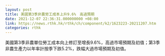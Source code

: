 ```yaml
---
layout: post
title: 美國第3季非農勞工成本上升9.6%　高過預期
date: 2021-12-07 22:36:31.000000000 +08:00
link: https://news.rthk.hk/rthk/ch/component/k2/1623223-20211207.htm
categories: rthk
---
```


美國第3季非農單位勞工成本向上修訂至增長9.6%，高過市場預期及初值；第3季非農生產力以年率計按季下跌5.2%，跌幅大過市場預期及初值。
